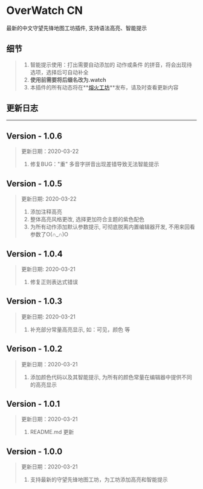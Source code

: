 # OverWatch CN

最新的中文守望先锋地图工坊插件, 支持语法高亮、智能提示

## 细节

> 1. 智能提示使用：打出需要自动添加的 动作或条件 的拼音，将会出现待选项，选择后可自动补全
> 2. **使用前需要将后缀名改为.watch**
> 3. 本插件的所有动态将在**[熔火工坊](https://www.owmod.net/work/view/1586)**发布，请及时查看更新内容

## 更新日志

--------------

## Version - 1.0.6

> 更新日期：2020-03-22
> 1. 修复BUG："重" 多音字拼音出现差错导致无法智能提示

## Version - 1.0.5

> 更新日期: 2020-03-22
> 1. 添加注释高亮
> 2. 整体高亮风格更改, 选择更加符合主题的紫色配色
> 3. 为所有动作添加默认参数提示, 可彻底脱离内置编辑器开发, 不用来回看参数了O(∩_∩)O

## Version - 1.0.4

> 更新日期: 2020-03-21
> 1. 修复正则表达式错误


## Version - 1.0.3

> 更新日期: 2020-03-21
> 1. 补充部分常量高亮显示, 如：可见，颜色 等

## Verison - 1.0.2

> 更新日期：2020-03-21
> 1. 添加颜色代码以及其智能提示, 为所有的颜色常量在编辑器中提供不同的高亮显示

## Version - 1.0.1

> 更新日期：2020-03-21
> 1. README.md 更新

## Version - 1.0.0

> 更新日期：2020-03-21
> 1. 支持最新的守望先锋地图工坊，为工坊添加高亮和智能提示


